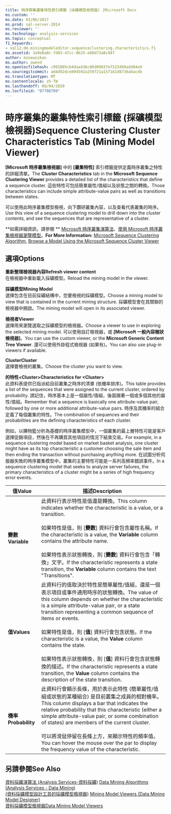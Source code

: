 ```yaml
---
title: 時序群集叢集特性索引標籤 (採礦模型檢視器) |Microsoft Docs
ms.custom: ''
ms.date: 03/06/2017
ms.prod: sql-server-2014
ms.reviewer: ''
ms.technology: analysis-services
ms.topic: conceptual
f1_keywords:
- sql12.dm.miningmodeleditor.sequenceclustering.characteristics.f1
ms.assetid: 3a9e8a0c-7d03-47cc-8625-e68d73a8c947
author: minewiskan
ms.author: owend
ms.openlocfilehash: c991005cb4daa436c86d09037ef523499add84e9
ms.sourcegitcommit: ad4d92dce894592a259721a1571b1d8736abacdb
ms.translationtype: MT
ms.contentlocale: zh-TW
ms.lasthandoff: 08/04/2020
ms.locfileid: "87708709"
---
```

# <a name="sequence-clustering-cluster-characteristics-tab-mining-model-viewer"></a><span data-ttu-id="7b0fe-102">時序叢集的叢集特性索引標籤 (採礦模型檢視器)</span><span class="sxs-lookup"><span data-stu-id="7b0fe-102">Sequence Clustering Cluster Characteristics Tab (Mining Model Viewer)</span></span>
  <span data-ttu-id="7b0fe-103">**[Microsoft 時序叢集檢視器]** 中的 **[叢集特性]** 索引標籤提供定義時序叢集之特性的詳細清單。</span><span class="sxs-lookup"><span data-stu-id="7b0fe-103">The **Cluster Characteristics** tab in the **Microsoft Sequence Clustering Viewer** provides a detailed list of the characteristics that define a sequence cluster.</span></span> <span data-ttu-id="7b0fe-104">這些特性可包括簡單屬性/值組以及狀態之間的轉換。</span><span class="sxs-lookup"><span data-stu-id="7b0fe-104">Those characteristics can include simple attribute-value pairs as well as transitions between states.</span></span>  
  
 <span data-ttu-id="7b0fe-105">可以使用此時序叢集模型檢視，向下鑽研叢集內容，以及查看代表叢集的時序。</span><span class="sxs-lookup"><span data-stu-id="7b0fe-105">Use this view of a sequence clustering model to drill down into the cluster contents, and see the sequences that are representative of a cluster.</span></span>  
  
 <span data-ttu-id="7b0fe-106">\*\*如需詳細資訊，請參閱 \*\* [Microsoft 時序叢集演算法](data-mining/microsoft-sequence-clustering-algorithm.md)、[使用 Microsoft 時序叢集檢視器瀏覽模型](data-mining/browse-a-model-using-the-microsoft-sequence-cluster-viewer.md)。</span><span class="sxs-lookup"><span data-stu-id="7b0fe-106">**For More Information:** [Microsoft Sequence Clustering Algorithm](data-mining/microsoft-sequence-clustering-algorithm.md), [Browse a Model Using the Microsoft Sequence Cluster Viewer](data-mining/browse-a-model-using-the-microsoft-sequence-cluster-viewer.md)</span></span>  
  
## <a name="options"></a><span data-ttu-id="7b0fe-107">選項</span><span class="sxs-lookup"><span data-stu-id="7b0fe-107">Options</span></span>  
 <span data-ttu-id="7b0fe-108">**重新整理檢視器內容**</span><span class="sxs-lookup"><span data-stu-id="7b0fe-108">**Refresh viewer content**</span></span>  
 <span data-ttu-id="7b0fe-109">在檢視器中重新載入採礦模型。</span><span class="sxs-lookup"><span data-stu-id="7b0fe-109">Reload the mining model in the viewer.</span></span>  
  
 <span data-ttu-id="7b0fe-110">**採礦模型**</span><span class="sxs-lookup"><span data-stu-id="7b0fe-110">**Mining Model**</span></span>  
 <span data-ttu-id="7b0fe-111">選擇包含在目前採礦結構中，您要檢視的採礦模型。</span><span class="sxs-lookup"><span data-stu-id="7b0fe-111">Choose a mining model to view that is contained in the current mining structure.</span></span> <span data-ttu-id="7b0fe-112">採礦模型會在其關聯的檢視器中開啟。</span><span class="sxs-lookup"><span data-stu-id="7b0fe-112">The mining model will open in its associated viewer.</span></span>  
  
 <span data-ttu-id="7b0fe-113">**檢視者**</span><span class="sxs-lookup"><span data-stu-id="7b0fe-113">**Viewer**</span></span>  
 <span data-ttu-id="7b0fe-114">選擇用來瀏覽選取之採礦模型的檢視器。</span><span class="sxs-lookup"><span data-stu-id="7b0fe-114">Choose a viewer to use in exploring the selected mining model.</span></span> <span data-ttu-id="7b0fe-115">可以使用自訂檢視器，或 **[Microsoft 一般內容樹狀檢視器]**。</span><span class="sxs-lookup"><span data-stu-id="7b0fe-115">You can use the custom viewer, or the **Microsoft Generic Content Tree Viewer**.</span></span> <span data-ttu-id="7b0fe-116">還可以使用外掛程式檢視器 (如果有)。</span><span class="sxs-lookup"><span data-stu-id="7b0fe-116">You can also use plug-in viewers if available.</span></span>  
  
 <span data-ttu-id="7b0fe-117">**Cluster**</span><span class="sxs-lookup"><span data-stu-id="7b0fe-117">**Cluster**</span></span>  
 <span data-ttu-id="7b0fe-118">選擇要檢視的叢集。</span><span class="sxs-lookup"><span data-stu-id="7b0fe-118">Choose the cluster you want to view.</span></span>  
  
 <span data-ttu-id="7b0fe-119">**的特性\<Cluster>**</span><span class="sxs-lookup"><span data-stu-id="7b0fe-119">**Characteristics for \<Cluster>**</span></span>  
 <span data-ttu-id="7b0fe-120">此資料表提供已指派給目前叢集之時序的清單 (依機率排序)。</span><span class="sxs-lookup"><span data-stu-id="7b0fe-120">This table provides a list of the sequences that were assigned to the current cluster, ordered by probability.</span></span> <span data-ttu-id="7b0fe-121">請記住，時序基本上是一個屬性/值組，後面跟著一個或多個其他的屬性/值組。</span><span class="sxs-lookup"><span data-stu-id="7b0fe-121">Remember that a sequence is basically one attribute-value pair, followed by one or more additional attribute-value pairs.</span></span> <span data-ttu-id="7b0fe-122">時序及其機率的組合定義了每個叢集的特性。</span><span class="sxs-lookup"><span data-stu-id="7b0fe-122">The combination of sequences and their probabilities are the defining characteristics of each cluster.</span></span>  
  
 <span data-ttu-id="7b0fe-123">例如，以購物籃分析為基礎的時序叢集模型中，一個叢集的最上層特性可能是客戶選擇促銷項目，然後在不再購買其他項目的情況下結束交易。</span><span class="sxs-lookup"><span data-stu-id="7b0fe-123">For example, in a sequence clustering model based on market basket analysis, one cluster might have as its top characteristic a customer choosing the sale item and then ending the transaction without purchasing anything more.</span></span> <span data-ttu-id="7b0fe-124">在試圖分析伺服器失敗的時序叢集模型中，叢集的主要特性可能是一系列高頻率錯誤事件。</span><span class="sxs-lookup"><span data-stu-id="7b0fe-124">In a sequence clustering model that seeks to analyze server failures, the primary characteristics of a cluster might be a series of high frequency error events.</span></span>  
  
|<span data-ttu-id="7b0fe-125">值</span><span class="sxs-lookup"><span data-stu-id="7b0fe-125">Value</span></span>|<span data-ttu-id="7b0fe-126">描述</span><span class="sxs-lookup"><span data-stu-id="7b0fe-126">Description</span></span>|  
|-----------|-----------------|  
|<span data-ttu-id="7b0fe-127">**變數**</span><span class="sxs-lookup"><span data-stu-id="7b0fe-127">**Variable**</span></span>|<span data-ttu-id="7b0fe-128">此資料行表示特性是值還是轉換。</span><span class="sxs-lookup"><span data-stu-id="7b0fe-128">This column indicates whether the characteristic is a value, or a transition.</span></span><br /><br /> <span data-ttu-id="7b0fe-129">如果特性是值，則 [**變數**] 資料行會包含屬性名稱。</span><span class="sxs-lookup"><span data-stu-id="7b0fe-129">If the characteristic is a value, the **Variable** column contains the attribute name.</span></span><br /><br /> <span data-ttu-id="7b0fe-130">如果特性表示狀態轉換，則 [**變數**] 資料行會包含「轉換」文字。</span><span class="sxs-lookup"><span data-stu-id="7b0fe-130">If the characteristic represents a state transition, the **Variable** column contains the text "Transitions".</span></span>|  
|<span data-ttu-id="7b0fe-131">**值**</span><span class="sxs-lookup"><span data-stu-id="7b0fe-131">**Values**</span></span>|<span data-ttu-id="7b0fe-132">此資料行的值取決於特性是簡單屬性/值組，還是一個表示項目或事件通用時序的狀態轉換。</span><span class="sxs-lookup"><span data-stu-id="7b0fe-132">The value of this column depends on whether the characteristic is a simple attribute-value pair, or a state transition representing a common sequence of items or events.</span></span><br /><br /> <span data-ttu-id="7b0fe-133">如果特性是值，則 [**值**] 資料行會包含狀態。</span><span class="sxs-lookup"><span data-stu-id="7b0fe-133">If the characteristic is a value, the **Value** column contains the state.</span></span><br /><br /> <span data-ttu-id="7b0fe-134">如果特性表示狀態轉換，則 [**值**] 資料行會包含狀態轉換的描述。</span><span class="sxs-lookup"><span data-stu-id="7b0fe-134">If the characteristic represents a state transition, the **Value** column contains the description of the state transition.</span></span>|  
|<span data-ttu-id="7b0fe-135">**機率**</span><span class="sxs-lookup"><span data-stu-id="7b0fe-135">**Probability**</span></span>|<span data-ttu-id="7b0fe-136">此資料行會顯示長條，用於表示此特性 (簡單屬性/值組或狀態的某種組合) 是目前叢集之成員的相對機率。</span><span class="sxs-lookup"><span data-stu-id="7b0fe-136">This column displays a bar that indicates the relative probability that this characteristic (either a simple attribute-value pair, or some combination of states) are members of the current cluster.</span></span><br /><br /> <span data-ttu-id="7b0fe-137">可以將滑鼠停留在長條上方，來顯示特性的頻率值。</span><span class="sxs-lookup"><span data-stu-id="7b0fe-137">You can hover the mouse over the par to display the frequency value of the characteristic.</span></span>|  
  
## <a name="see-also"></a><span data-ttu-id="7b0fe-138">另請參閱</span><span class="sxs-lookup"><span data-stu-id="7b0fe-138">See Also</span></span>  
 <span data-ttu-id="7b0fe-139">[資料採礦演算法 &#40;Analysis Services-資料採礦&#41;](data-mining/data-mining-algorithms-analysis-services-data-mining.md) </span><span class="sxs-lookup"><span data-stu-id="7b0fe-139">[Data Mining Algorithms &#40;Analysis Services - Data Mining&#41;](data-mining/data-mining-algorithms-analysis-services-data-mining.md) </span></span>  
 <span data-ttu-id="7b0fe-140">[&#40;資料採礦模型設計工具的採礦模型檢視器&#41;](mining-model-viewers-data-mining-model-designer.md) </span><span class="sxs-lookup"><span data-stu-id="7b0fe-140">[Mining Model Viewers &#40;Data Mining Model Designer&#41;](mining-model-viewers-data-mining-model-designer.md) </span></span>  
 [<span data-ttu-id="7b0fe-141">資料採礦模型檢視器</span><span class="sxs-lookup"><span data-stu-id="7b0fe-141">Data Mining Model Viewers</span></span>](data-mining/data-mining-model-viewers.md)  
  
  
